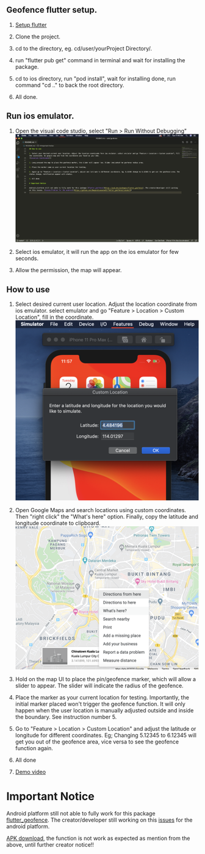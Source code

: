 ## Geofence flutter setup.

1. [Setup flutter](https://flutter.dev/docs/get-started/install/macos)

2. Clone the project.

3. cd to the directory, eg. cd/user/yourProject Directory/.

4. run "flutter pub get" command in terminal and wait for installing the package.

5. cd to ios directory, run "pod install", wait for installing done, run command "cd .." to back the root directory.

6. All done.


## Run ios emulator.

1. Open the visual code studio, select "Run > Run Without Debugging"
![Run without debugging](https://github.com/Luktm/FlutterGeoFence/blob/master/Documentation/vcs-run-dubuging.png)

2. Select ios emulator, it will run the app on the ios emulator for few seconds.

3. Allow the permission, the map will appear.

## How to use

1. Select desired current user location. Adjust the location coordinate from ios emulator. select emulator and go "Feature > Location > Custom Location", fill in the coordinate. 
![Location Setting](https://github.com/Luktm/FlutterGeoFence/blob/master/Documentation/ios-emulator-custom-location.png)

2. Open Google Maps and search locations using custom coordinates. Then "right click" the "What's here" option. Finally, copy the latitude and longitude coordinate to clipboard.
![Google Map Coordinate](https://github.com/Luktm/FlutterGeoFence/blob/master/Documentation/google-map-get-coordinate.png)

3. Hold on the map UI to place the pin/geofence marker, which will allow a slider to appear. The slider will indicate the radius of the geofence.

4. Place the marker as your current location for testing. Importantly, the initial marker placed won't trigger the geofence function. It will only happen when the user location is manually adjusted outside and inside the boundary. See instruction number 5.

5. Go to "Feature > Location > Custom Location" and adjust the latitude or longitude for different coordinates. Eg; Changing 5.12345 to 6.12345 will get you out of the geofence area, vice versa to see the geofence function again.

6. All done 

7. [Demo video](https://drive.google.com/file/d/1XyS7L1rmGYLBJZXqHos6h5jV4hhM-8RV/view?usp=sharing)

# Important Notice

Android platform still not able to fully work for this package [flutter_geofence](https://pub.dev/packages/flutter_geofence). The creator/developer still working on this [issues](https://github.com/DwayneCoussement/flutter_geofence/issues/5) for the android platform.

[APK download](https://drive.google.com/file/d/1LQ0nXKQXtySBGLlmmzStY063saNKdgiV/view?usp=sharing), the function is not work as expected as mention from the above, until further creator notice!!